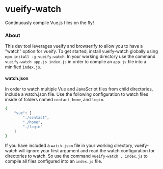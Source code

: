 # vueify-watch
Continuously compile Vue.js files on the fly!

### About
This dev tool leverages vueify and browserify to allow you to have a "watch" option for vueify. To get started, install vueify-watch
globally using `npm install -g vueify-watch`. In your working directory use the command `vueify-watch app.js index.js` in order to
compile an `app.js` file into a minified `index.js`.

#### watch.json
In order to watch multiple Vue and JavaScript files from child directories, include a watch.json file. Use the following configuration
to watch files inside of folders named `contact`, `home`, and `login`.

``` bash
{
    "vue": [
        "./contact",
        "./home",
        "./login"
    ]
}
```
If you have included a `watch.json` file in your working directory, vueify-watch will ignore your first argument
and read the watch configuration for directories to watch. So use the command `vueify-watch . index.js` to compile all
files configured into an `index.js` file. 

